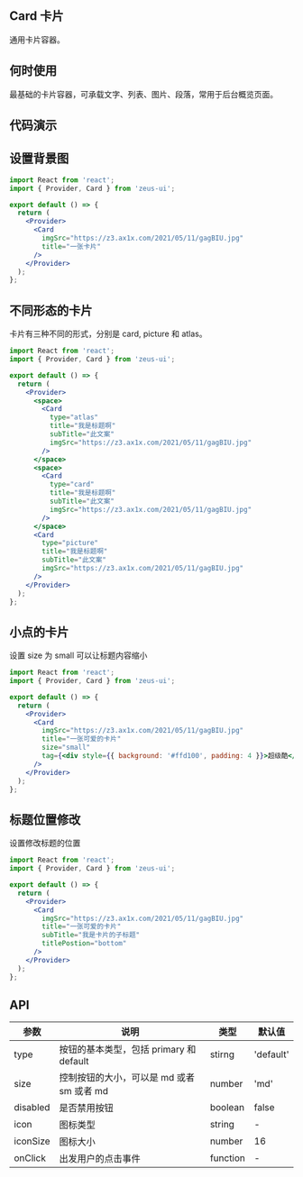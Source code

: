 ## Card 卡片

通用卡片容器。

## 何时使用

最基础的卡片容器，可承载文字、列表、图片、段落，常用于后台概览页面。

## 代码演示

## 设置背景图

```jsx
import React from 'react';
import { Provider, Card } from 'zeus-ui';

export default () => {
  return (
    <Provider>
      <Card
        imgSrc="https://z3.ax1x.com/2021/05/11/gagBIU.jpg"
        title="一张卡片"
      />
    </Provider>
  );
};
```

## 不同形态的卡片

卡片有三种不同的形式，分别是 card, picture 和 atlas。

```jsx
import React from 'react';
import { Provider, Card } from 'zeus-ui';

export default () => {
  return (
    <Provider>
      <space>
        <Card
          type="atlas"
          title="我是标题啊"
          subTitle="此文案"
          imgSrc="https://z3.ax1x.com/2021/05/11/gagBIU.jpg"
        />
      </space>
      <space>
        <Card
          type="card"
          title="我是标题啊"
          subTitle="此文案"
          imgSrc="https://z3.ax1x.com/2021/05/11/gagBIU.jpg"
        />
      </space>
      <Card
        type="picture"
        title="我是标题啊"
        subTitle="此文案"
        imgSrc="https://z3.ax1x.com/2021/05/11/gagBIU.jpg"
      />
    </Provider>
  );
};
```

## 小点的卡片

设置 size 为 small 可以让标题内容缩小

```jsx
import React from 'react';
import { Provider, Card } from 'zeus-ui';

export default () => {
  return (
    <Provider>
      <Card
        imgSrc="https://z3.ax1x.com/2021/05/11/gagBIU.jpg"
        title="一张可爱的卡片"
        size="small"
        tag={<div style={{ background: '#ffd100', padding: 4 }}>超级酷</div>}
      />
    </Provider>
  );
};
```

## 标题位置修改

设置修改标题的位置

```jsx
import React from 'react';
import { Provider, Card } from 'zeus-ui';

export default () => {
  return (
    <Provider>
      <Card
        imgSrc="https://z3.ax1x.com/2021/05/11/gagBIU.jpg"
        title="一张可爱的卡片"
        subTitle="我是卡片的子标题"
        titlePostion="bottom"
      />
    </Provider>
  );
};
```

## API

| 参数     | 说明                                      | 类型     | 默认值    |
| -------- | ----------------------------------------- | -------- | --------- |
| type     | 按钮的基本类型，包括 primary 和 default   | stirng   | 'default' |
| size     | 控制按钮的大小，可以是 md 或者 sm 或者 md | number   | 'md'      |
| disabled | 是否禁用按钮                              | boolean  | false     |
| icon     | 图标类型                                  | string   | -         |
| iconSize | 图标大小                                  | number   | 16        |
| onClick  | 出发用户的点击事件                        | function | -         |

